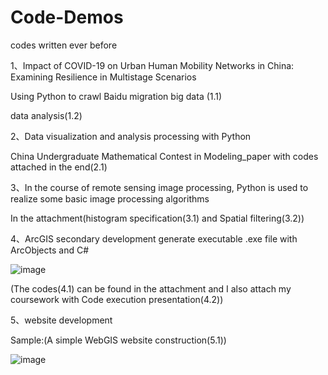 # Code-Demos
codes written ever before 

1、Impact of COVID-19 on Urban Human Mobility Networks in China: Examining Resilience in Multistage Scenarios

Using Python to crawl Baidu migration big data (1.1)
 
data analysis(1.2)  

2、Data visualization and analysis processing with Python

China Undergraduate Mathematical Contest in Modeling_paper with codes attached in the end(2.1)

3、In the course of remote sensing image processing, Python is used to realize some basic image processing algorithms

In the attachment(histogram specification(3.1) and Spatial filtering(3.2))
  
4、ArcGIS secondary development generate executable .exe file with ArcObjects and C#

![image](https://github.com/ChinaLyn/Code-Demos/assets/101914917/c52e9392-dc31-4030-9179-6626450b24b2)

(The codes(4.1) can be found in the attachment and I also attach my coursework with Code execution presentation(4.2))

5、website development

Sample:(A simple WebGIS website construction(5.1))

![image](https://github.com/ChinaLyn/Code-Demos/assets/101914917/f9c0021d-aae8-46b6-9725-58a07e34dbf3)
